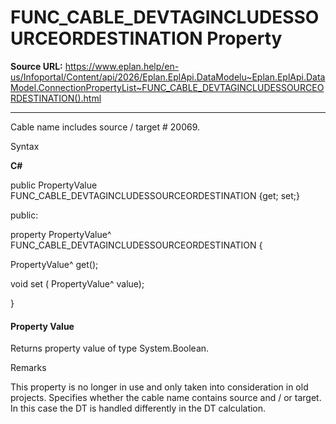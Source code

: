 # FUNC_CABLE_DEVTAGINCLUDESSOURCEORDESTINATION Property

**Source URL:** https://www.eplan.help/en-us/Infoportal/Content/api/2026/Eplan.EplApi.DataModelu~Eplan.EplApi.DataModel.ConnectionPropertyList~FUNC_CABLE_DEVTAGINCLUDESSOURCEORDESTINATION().html

---

Cable name includes source / target # 20069.

Syntax

**C#**



public PropertyValue FUNC_CABLE_DEVTAGINCLUDESSOURCEORDESTINATION {get; set;}

public:

property PropertyValue^ FUNC_CABLE_DEVTAGINCLUDESSOURCEORDESTINATION {

   PropertyValue^ get();

   void set (    PropertyValue^ value);

}


#### Property Value

Returns property value of type System.Boolean.

Remarks

This property is no longer in use and only taken into consideration in old projects. Specifies whether the cable name contains source and / or target. In this case the DT is handled differently in the DT calculation.
